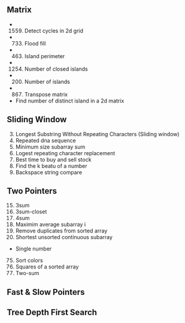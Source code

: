 ## Matrix
* 1559. Detect cycles in 2d grid
* 733. Flood fill
* 463. Island perimeter
* 1254. Number of closed islands
* 200. Number of islands
* 867. Transpose matrix
* Find number of distinct island in a 2d matrix

## Sliding Window 
3. Longest Substring Without Repeating Characters (Sliding window) 
187. Repeated dna sequence
209. Minimum size subarray sum
424. Logest repeating character replacement
121. Best time to buy and sell stock
2269. Find the k beatu of a number 
844. Backspace string compare


## Two Pointers
15. 3sum
16. 3sum-closet
18. 4sum
643. Maximim average subarray i
26. Remove duplicates from sorted array
581. Shortest unsorted continuous subarray 
* Single number
75. Sort colors 
977. Squares of a sorted array
1. Two-sum

## Fast & Slow Pointers

## Tree Depth First Search 
